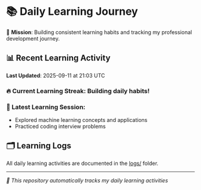 # 📚 Daily Learning Journey

🎯 **Mission**: Building consistent learning habits and tracking my professional development journey.

## 📊 Recent Learning Activity

**Last Updated**: 2025-09-11 at 21:03 UTC

### 🔥 Current Learning Streak: Building daily habits!

### 📝 Latest Learning Session:
- Explored machine learning concepts and applications
- Practiced coding interview problems

## 🗂️ Learning Logs

All daily learning activities are documented in the [logs/](./logs/) folder.

---
*🤖 This repository automatically tracks my daily learning activities*
